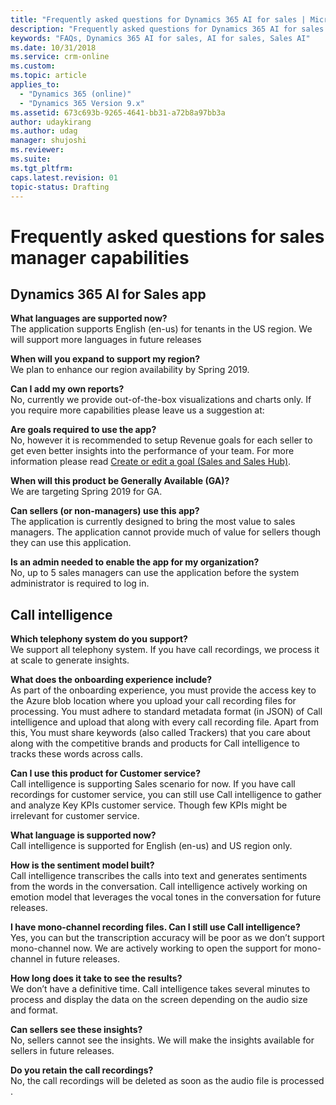 ```yaml
---
title: "Frequently asked questions for Dynamics 365 AI for sales | MicrosoftDocs"
description: "Frequently asked questions for Dynamics 365 AI for sales app"
keywords: "FAQs, Dynamics 365 AI for sales, AI for sales, Sales AI"
ms.date: 10/31/2018
ms.service: crm-online
ms.custom: 
ms.topic: article
applies_to:
  - "Dynamics 365 (online)"
  - "Dynamics 365 Version 9.x"
ms.assetid: 673c693b-9265-4641-bb31-a72b8a97bb3a
author: udaykirang
ms.author: udag
manager: shujoshi
ms.reviewer: 
ms.suite: 
ms.tgt_pltfrm: 
caps.latest.revision: 01
topic-status: Drafting
---
```


# Frequently asked questions for sales manager capabilities

## Dynamics 365 AI for Sales app

**What languages are supported now?​**<br>
The application supports English (en-us) for tenants in the US region. We will support more languages in future releases

**When will you expand to support my region?**<br>
We plan to enhance our region availability by Spring 2019.

**Can I add my own reports?**<br>
No, currently we provide out-of-the-box visualizations and charts only. If you require more capabilities please leave us a suggestion at: <!--[ideas site]-->

**Are goals required to use the app?**<br>
No, however it is recommended to setup Revenue goals for each seller to get even better insights into the performance of your team. For more information please read [Create or edit a goal (Sales and Sales Hub)](/dynamics365/customer-engagement/sales-enterprise/create-edit-goal-sales).

**When will this product be Generally Available (GA)?**<br>
We are targeting Spring 2019 for GA.

**Can sellers (or non-managers) use this app?**<br>
The application is currently designed to bring the most value to sales managers. The application cannot provide much of value for sellers though they can use this application.

**Is an admin needed to enable the app for my organization?**<br>
No, up to 5 sales managers can use the application before the system administrator is required to log in.

## Call intelligence

**Which telephony system do you support?​**<br>
We support all telephony system. If you have call recordings, we process it at scale to generate insights​.

**What does the onboarding experience include?​** <br>
As part of the onboarding experience, you must provide the access key to the Azure blob location where you upload your call recording files for processing. You must adhere to standard metadata format (in JSON) of Call intelligence and upload that along with every call recording file. Apart from this, You must share keywords (also called Trackers) that you care about along with the competitive brands and products for Call intelligence to tracks these words across calls.

**Can I use this product for Customer service?​**<br>
Call intelligence is supporting Sales scenario for now. If you have call recordings for customer service, you can still use Call intelligence to gather and analyze Key KPIs customer service. Though few KPIs might be irrelevant for customer service.​

**What language is supported now?​**<br>
Call intelligence is supported for English (en-us) and US region only.​

**How is the sentiment model built?**<br>
Call intelligence transcribes the calls into text and generates sentiments from the words in the conversation. Call intelligence actively working on emotion model that leverages the vocal tones in the conversation for future releases.​

**I have mono-channel recording files. Can I still use Call intelligence?​**<br>
Yes, you can but the transcription accuracy will be poor as we don’t support mono-channel now. We are actively working to open the support for mono-channel in future releases.

**How long does it take to see the results?​**<br>
We don’t have a definitive time. Call intelligence takes several minutes to process and display the data on the screen depending on the audio size and format. 

**Can sellers see these insights?**<br>
No, sellers cannot see the insights. We will make the insights available for sellers in future releases​.

**Do you retain the call recordings?​**<br>
No, the call recordings will be deleted as soon as the audio file is processed​.